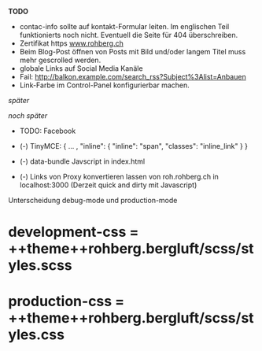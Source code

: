**TODO**


- contac-info sollte auf kontakt-Formular leiten. Im englischen Teil funktionierts noch nicht. Eventuell die Seite für 404 überschreiben.
- Zertifikat https www.rohberg.ch
- Beim Blog-Post öffnen von Posts mit Bild und/oder langem Titel muss mehr gescrolled werden.
- globale Links auf Social Media Kanäle
- Fail: http://balkon.example.com/search_rss?Subject%3Alist=Anbauen
- Link-Farbe im Control-Panel konfigurierbar machen.


*später*




*noch später*

- TODO: Facebook

- (-) TinyMCE: 
{
    ...
	, 
    "inline": {
        "inline": "span", 
        "classes": "inline_link"
    }
}
- (-) data-bundle Javscript in index.html
- (-) Links von Proxy konvertieren lassen von roh.rohberg.ch in localhost:3000 (Derzeit quick and dirty mit Javascript)



Unterscheidung debug-mode und production-mode
# development-css = ++theme++rohberg.bergluft/scss/styles.scss
# production-css = ++theme++rohberg.bergluft/scss/styles.css